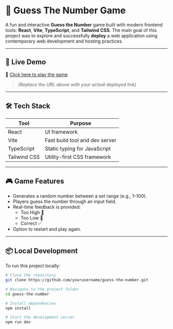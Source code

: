 # 🎯 Guess The Number Game

A fun and interactive **Guess the Number** game built with modern frontend tools: **React**, **Vite**, **TypeScript**, and **Tailwind CSS**. The main goal of this project was to explore and successfully **deploy** a web application using contemporary web development and hosting practices.

---

## 🚀 Live Demo

🔗 [Click here to play the game](https://your-deployment-url.com)

> *(Replace the URL above with your actual deployed link)*

---

## 🛠️ Tech Stack

| Tool          | Purpose                              |
| ------------- | ------------------------------------- |
| React         | UI framework                          |
| Vite          | Fast build tool and dev server        |
| TypeScript    | Static typing for JavaScript          |
| Tailwind CSS  | Utility-first CSS framework           |

---

## 🎮 Game Features

- Generates a random number between a set range (e.g., 1–100).
- Players guess the number through an input field.
- Real-time feedback is provided:
  - Too High 🔺
  - Too Low 🔻
  - Correct ✅
- Option to restart and play again.

---

## 📦 Local Development

To run this project locally:

```bash
# Clone the repository
git clone https://github.com/yourusername/guess-the-number.git

# Navigate to the project folder
cd guess-the-number

# Install dependencies
npm install

# Start the development server
npm run dev
